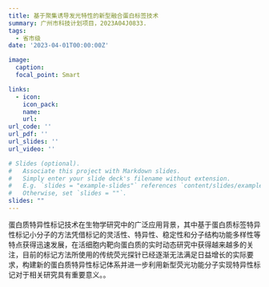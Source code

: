 ```yaml
---
title: 基于聚集诱导发光特性的新型融合蛋白标签技术
summary: 广州市科技计划项目，2023A04J0833.
tags:
  - 省市级
date: '2023-04-01T00:00:00Z'

image:
  caption: 
  focal_point: Smart

links:
  - icon: 
    icon_pack: 
    name: 
    url: 
url_code: ''
url_pdf: ''
url_slides: ''
url_video: ''

# Slides (optional).
#   Associate this project with Markdown slides.
#   Simply enter your slide deck's filename without extension.
#   E.g. `slides = "example-slides"` references `content/slides/example-slides.md`.
#   Otherwise, set `slides = ""`.
slides: ""
---
```


蛋白质特异性标记技术在生物学研究中的广泛应用背景，其中基于蛋白质标签特异性标记小分子的方法凭借标记的灵活性、特异性、稳定性和分子结构功能多样性等特点获得迅速发展，在活细胞内靶向蛋白质的实时动态研究中获得越来越多的关注，目前的标记方法所使用的传统荧光探针已经逐渐无法满足日益增长的实际要求，构建新的蛋白质特异性标记体系并进一步利用新型荧光功能分子实现特异性标记对于相关研究具有重要意义。。